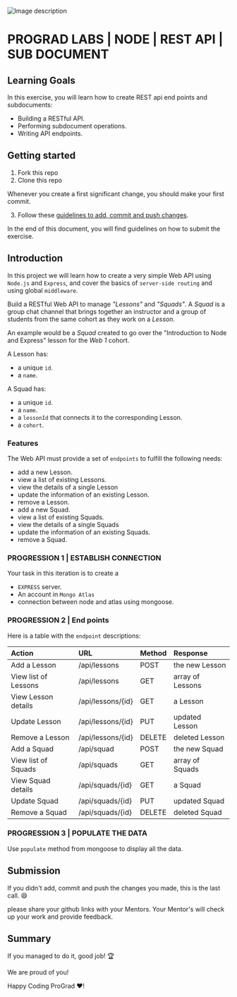 ![Image description](https://i1.faceprep.in/ProGrad/prograd-logo.png)

# PROGRAD LABS | NODE | REST API | SUB DOCUMENT

## Learning Goals

In this exercise, you will learn how to create REST api end points and subdocuments:

- Building a RESTful API.
- Performing subdocument operations.
- Writing API endpoints.

## Getting started

1. Fork this repo
2. Clone this repo

Whenever you create a first significant change, you should make your first commit.

3. Follow these [guidelines to add, commit and push changes](https://github.com/FACEPrep-ProGrad/general-guidelines-labs-project-builders.git).

In the end of this document, you will find guidelines on how to submit the exercise.

## Introduction

In this project we will learn how to create a very simple Web API using `Node.js` and `Express`, and cover the basics of `server-side routing` and using global `middleware`.

Build a RESTful Web API to manage _"Lessons"_ and _"Squads"_. A _Squad_ is a group chat channel that brings together an instructor and a group of students from the same cohort as they work on a _Lesson_.

An example would be a _Squad_ created to go over the "Introduction to Node and Express" lesson for the _Web 1_ cohort.

A Lesson has:

- a unique `id`.
- a `name`.

A Squad has:

- a unique `id`.
- a `name`.
- a `lessonId` that connects it to the corresponding Lesson.
- a `cohort`.

### Features

The Web API must provide a set of `endpoints` to fulfill the following needs:

- add a new Lesson.
- view a list of existing Lessons.
- view the details of a single Lesson
- update the information of an existing Lesson.
- remove a Lesson.
- add a new Squad.
- view a list of existing Squads.
- view the details of a single Squads
- update the information of an existing Squads.
- remove a Squad.

### PROGRESSION 1 | ESTABLISH CONNECTION
Your task in this iteration is to create a
- `EXPRESS` server.
- An account in `Mongo Atlas`
- connection between node and atlas using mongoose.

### PROGRESSION 2 | End points

Here is a table with the `endpoint` descriptions:

| Action               | URL               | Method | Response         |
| :------------------- | :---------------- | :----- | :--------------- |
| Add a Lesson         | /api/lessons      | POST   | the new Lesson   |
| View list of Lessons | /api/lessons      | GET    | array of Lessons |
| View Lesson details  | /api/lessons/{id} | GET    | a Lesson         |
| Update Lesson        | /api/lessons/{id} | PUT    | updated Lesson   |
| Remove a Lesson      | /api/lessons/{id} | DELETE | deleted Lesson   |
| Add a Squad          | /api/squad        | POST   | the new Squad    |
| View list of Squads  | /api/squads       | GET    | array of Squads  |
| View Squad details   | /api/squads/{id}  | GET    | a Squad          |
| Update Squad         | /api/squads/{id}  | PUT    | updated Squad    |
| Remove a Squad       | /api/squads/{id}  | DELETE | deleted Squad    |

### PROGRESSION 3 | POPULATE THE DATA
Use `populate` method from mongoose to display all the data.

## Submission

If you didn't add, commit and push the changes you made, this is the last call. :smile:

please share your github links with your Mentors. Your Mentor's will check up your work and provide feedback. 

## Summary

If you managed to do it, good job! :trophy:

We are proud of you!

Happy Coding ProGrad ❤️!
